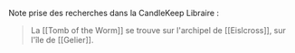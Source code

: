 Note prise des recherches dans la CandleKeep Libraire :
>La [[Tomb of the Worm]] se trouve sur l'archipel de [[Eislcross]], sur l'île de [[Gelier]].
> 